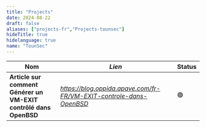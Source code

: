 ```yaml
---
title: "Projects"
date: 2024-08-22
draft: false
aliases: ["projects-fr","Projects-tounsec"]
hideTitle: true
hidelanguage: true
name: "TounSec"
---
```


|**Nom**|*Lien*|Status|
|-------|------|------|
|**Article sur comment Générer un VM-EXIT contrôlé dans OpenBSD**|*https://blog.oppida.apave.com/fr-FR/VM-EXIT-controle-dans-OpenBSD*|🟢|
